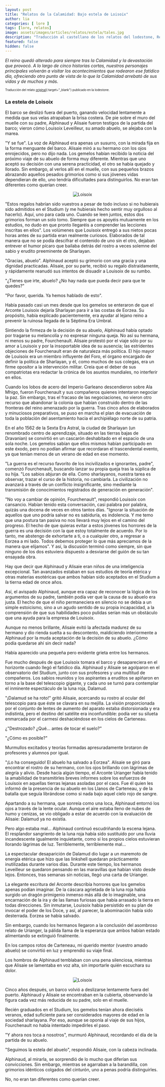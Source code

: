 ```yaml
---
layout: post
title: "Relatos de la Calamidad: Bajo estela de Loisoix"
author: lia
categories: [ lore ]
tags: [lore, relatos]
image: assets/images/articles/relatos/estela/tales.jpg
description: "Traducción al castellano de los relatos del lodestone, Relatos de la Calamidad: La estela de Loisoix"
featured: false
hidden: false
---
```


*El reino quedó alterado para siempre tras la Calamidad y la devastación que provocó. A lo largo de cinco historias cortas, nuestros personajes principales volverán a visitar los acontecimientos que rodearon ese fatídico día, ofreciendo otro punto de vista de lo que la Calamidad arrebató de sus vidas y de muchos y más.*

<sub><sup>Traducción del relato [original](https://www.finalfantasyxiv.com/anniversary/na/detail/memoir_5.html?rgn=na&lng=en){:target="_blank"} publicado en la lodestone.</sup></sub>

### La estela de Loisoix

El barco se deslizó fuera del puerto, ganando velocidad lentamente a medida que sus velas atrapaban la brisa costera. De pie sobre el muro del muelle con su padre, Alphinaud y Alisaie fueron testigos de la partida del barco; vieron cómo Louisoix Leveilleur, su amado abuelo, se alejaba con la marea.

"Y se fue". La voz de Alphinaud era apenas un susurro, con la mirada fija en la forma menguante del barco. Alisaie miró a su hermano con los ojos enrojecidos, pero no dijo nada.
Los gemelos habían recibido la noticia del próximo viaje de su abuelo de forma muy diferente. Mientras que uno aceptó su decisión con una serena practicidad, el otro se había quejado y llorado. Sin embargo, al verlos allí en el muelle, con sus pequeños brazos abrazando aquellos pesados grimorios como si sus jóvenes vidas dependieran de ello, uno tendría dificultades para distinguirlos.
No eran tan diferentes como querían creer.

<p align="center"><img src="{{ site.baseurl }}/assets/images/articles/relatos/estela/5_ss_1.jpg" alt="Loisoix"/></p>

"Estos regalos habrían sido vuestros a pesar de todo incluso si no hubierais sido admitidos en el Studium (y me hubierais hecho sentir muy orgulloso al hacerlo). Aquí, uno para cada uno. Cuando se leen juntos, estos dos grimorios forman un solo tomo. Siempre que os apoyéis mutuamente en los estudios, no dudo en que pronto llegaréis a comprender las lecciones inscritas en ellos". Los volúmenes que Louisoix entregó a sus nietos pocas horas antes de su partida eran realmente curiosos. Elaborados de tal manera que no se podía descifrar el contenido de uno sin el otro, dejaban entrever el humor pícaro que bailaba detrás del rostro a veces solemne del sabio y erudito preeminente de Sharlayan.

"Gracias, abuelo". Alphinaud aceptó su grimorio con una gracia y una dignidad practicadas. Alisaie, por su parte, recibió su regalo distraídamente, y rápidamente reanudó sus intentos de disuadir a Louisoix de su rumbo.

"¿Tienes que irte, abuelo? ¿No hay nada que pueda decir para que te quedes?"

"Por favor, querida. Ya hemos hablado de esto".

Había pasado casi un mes desde que los gemelos se enteraron de que el Arconte Louisoix dejaría Sharlayan para ir a las costas de Eorzea. Su propósito, había explicado pacientemente, era ayudar al lejano reino a prevenir la ruinosa llegada de la Séptima Era Umbral.

Sintiendo la firmeza de la decisión de su abuelo, Alphinaud había optado por tragarse su melancolía y no expresar ninguna queja. No así su hermana, ni menos su padre, Fourchenault. Alisaie protestó por el viaje sólo por su amor a Louisoix y por la insoportable idea de su ausencia; las estridentes objeciones de Fourchenault eran de naturaleza más política. El hijo mayor de Louisoix era un miembro influyente del Foro, el órgano encargado de definir la política de Sharlayan, y él, como muchos de sus colegas, era un firme opositor a la intervención militar. Creía que el deber de sus compatriotas era redactar la crónica de los asuntos mundiales, no interferir en ellos.

Cuando los lobos de acero del Imperio Garleano descendieron sobre Ala Mhigo, fueron Fourchenault y sus compañeros quienes intentaron negociar la paz. Sin embargo, tras el fracaso de las negociaciones, no vieron otro recurso que abandonar la colonia que habían construido dentro de las fronteras del reino amenazado por la guerra. Tras cinco años de elaborados y minuciosos preparativos, se puso en marcha el plan de evacuación de toda la población del asentamiento hacia el archipiélago norte de su patria.

En el año 1562 de la Sexta Era Astral, la ciudad de Sharlayan (un renombrado centro de aprendizaje, situado en las tierras bajas de Dravanian) se convirtió en un cascarón deshabitado en el espacio de una sola noche. Los gemelos sabían que ellos mismos habían participado en este éxodo, pero no podían afirmar que recordaran el trascendental evento, ya que tenían menos de un verano de edad en ese momento.

"La guerra es el recurso favorito de los incivilizados e ignorantes, padre", comenzó Fourchenault, buscando lanzar su propia queja tras la súplica de su hija. "Los sabios abjuran de ella. Como sharlayanos, nuestra tarea es observar, trazar el curso de la historia, no cambiarla. La civilización no avanzará a través de un conflicto insignificante, sino mediante la transmisión de conocimientos registrados de generación en generación".

"No voy a cambiar de opinión, Fourchenault", respondió Louisoix con cansancio. Habían tenido esta conversación, casi palabra por palabra, quizás una docena de veces en otros tantos días. "Ignorar la situación de aquellos que uno podría salvar no es sabiduría, es indolencia. Y me temo que una postura tan pasiva no nos llevará muy lejos en el camino del progreso. El hecho de que quieras evitar a estos jóvenes los horrores de la guerra es una decisión con la que estoy totalmente de acuerdo. Por lo tanto, me abstengo de exhortarte a ti, o a cualquier otro, a regresar a Eorzea a mi lado. Todos debemos proteger lo que más apreciamos de la manera que elijamos". Y así, la discusión terminó como siempre, sin que ninguno de los dos estuviera dispuesto a desviarse del guión de su tan ensayada obra.

Hay que decir que Alphinaud y Alisaie eran niños de una inteligencia excepcional. Tan avanzados estaban en sus estudios de teoría etérica y otras materias esotéricas que ambos habían sido aceptados en el Studium a la tierna edad de once años.

Así, el avispado Alphinaud, aunque era capaz de reconocer la lógica de los argumentos de su padre, también podía ver que la causa de su abuelo era justa. El hecho de que el niño permaneciera en silencio no se debía a un simple estoicismo, sino a un agudo sentido de su propia incapacidad, a la comprensión de que sus habilidades poco pulidas serían más un obstáculo que una ayuda para la empresa de Louisoix.

Aunque no menos brillante, Alisaie evitó la afectada madurez de su hermano y dio rienda suelta a su descontento, maldiciendo interiormente a Alphinaud por la muda aceptación de la decisión de su abuelo. ¿Cómo podía quedarse ahí sin decir nada?

Había aparecido una pequeña pero evidente grieta entre los hermanos.

Fue mucho después de que Louisoix tomara el barco y desapareciera en el horizonte cuando llegó el fatídico día. Alphinaud y Alisaie se agolparon en el observatorio del Studium, junto con sus profesores y una multitud de compañeros. Los sabios reunidos y los aspirantes a eruditos se apiñaron en torno a la base del telescopio gigante, y cada uno se turnó para contemplar el inminente espectáculo de la luna roja, Dalamud.

"¡Dalamud se ha roto!" gritó Alisaie, acercando su rostro al ocular del telescopio para que éste se clavara en su mejilla. La visión proporcionada por el conjunto de lentes de aumento del aparato estaba distorsionada y era indistinta, pero el destino del satélite era inconfundible: podía ver su silueta enmarcada por el carmesí deshaciéndose en los cielos de Carteneau.

¿"Destrozado? ¿Qué... antes de tocar el suelo?"

"¿Cómo es posible?"

Murmullos excitados y teorías formadas apresuradamente brotaron de profesores y alumnos por igual.

"¡Lo ha conseguido! El abuelo ha salvado a Eorzea". Alisaie se giró para encontrar el rostro de su hermano, con los ojos brillando con lágrimas de alegría y alivio. Desde hacía algún tiempo, el Arconte Urianger había tenido la amabilidad de transmitirles breves informes sobre los esfuerzos de Louisoix en aquellas tierras lejanas asoladas por el caos. Fue él quien les informó de la presencia de su abuelo en los Llanos de Carteneau, y de la batalla que seguía librándose como si nada bajo aquel cielo rojo de sangre.

Apartando a su hermana, que sonreía como una loca, Alphinaud entornó los ojos a través de la lente ocular. Aunque el aire estaba lleno de nubes de humo y cenizas, se vio obligado a estar de acuerdo con la evaluación de Alisaie: Dalamud ya no existía.

Pero algo estaba mal... Alphinaud continuó escudriñando la escena lejana. El resplandor sangriento de la luna roja había sido sustituido por una lluvia incandescente igualmente inquietante, como si los propios cielos estuvieran llorando lágrimas de luz. Terriblemente, terriblemente mal...


La espectacular desaparición de Dalamud dio lugar a un maremoto de energía etérica que hizo que las linkshell quedaran prácticamente inutilizadas durante varios días. Durante este tiempo, los hermanos Leveilleur se quedaron pensando en las maravillas que habían visto desde lejos. Entonces, tras semanas sin noticias, llegó una carta de Urianger.

La elegante escritura del Arconte describía horrores que los gemelos apenas podían imaginar. De la cáscara agrietada de la luna roja había surgido un dragón primigenio inmenso más allá de lo imaginable, una encarnación de la ira y de las llamas furiosas que había arrasado la tierra en todas direcciones. Sin inmutarse, Louisoix había persistido en su plan de invocar el poder de los Doce, y así, al parecer, la abominación había sido desterrada. Eorzea se había salvado.

Sin embargo, cuando los hermanos llegaron a la conclusión del asombroso relato de Urianger, la pálida llama de la esperanza que ambos habían estado alimentando se extinguió finalmente.

En los campos rotos de Carteneau, mi querido mentor (vuestro amado abuelo) se convirtió en luz y emprendió su viaje final.

Los hombros de Alphinaud temblaban con una pena silenciosa, mientras que Alisaie se lamentaba en voz alta, sin importarle quién escuchara su dolor.

<p align="center"><img src="{{ site.baseurl }}/assets/images/articles/relatos/estela/5_ss_2.jpg" alt="Loisoix"/></p>

Cinco años después, un barco volvió a deslizarse lentamente fuera del puerto. Alphinaud y Alisaie se encontraban en la cubierta, observando la figura cada vez más reducida de su padre, solo en el muelle.

Recién graduados en el Studium, los gemelos tenían ahora dieciséis veranos, edad suficiente para ser considerados mayores de edad en la sociedad sharlayana. Por eso, aunque se oponía al viaje de sus hijos, Fourchenault no había intentado impedirles el paso.

"Y ahora nos toca a nosotros", murmuró Alphinaud, recordando el día de la partida de su abuelo.

"Seguimos la estela del abuelo", respondió Alisaie, con la cabeza inclinada.

Alphinaud, al mirarla, se sorprendió de lo mucho que diferían sus convicciones. Sin embargo, mientras se agarraban a la barandilla, con grimorios idénticos colgados del cinturón, uno a penas podría distinguirles.

No, no eran tan diferentes como querían creer.


